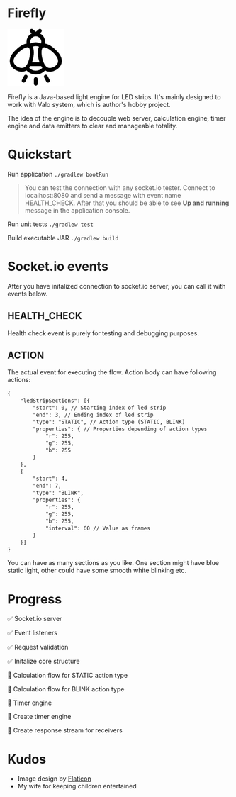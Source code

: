 # Firefly

![Firefly](img.png)

Firefly is a Java-based light engine for LED strips. It's mainly designed to work with Valo system, which is author's hobby project.

The idea of the engine is to decouple web server, calculation engine, timer engine and data emitters to clear and manageable totality.

# Quickstart

Run application `./gradlew bootRun`

> You can test the connection with any socket.io tester. Connect to localhost:8080 and send a message with event name HEALTH_CHECK. After that you should be able to see **Up and running** message in the application console.

Run unit tests `./gradlew test`

Build executable JAR `./gradlew build`

# Socket.io events
After you have initalized connection to socket.io server, you can call it with events below.

## HEALTH_CHECK
Health check event is purely for testing and debugging purposes.

## ACTION
The actual event for executing the flow. Action body can have following actions:

    {
	    "ledStripSections": [{
		    "start": 0, // Starting index of led strip
		    "end": 3, // Ending index of led strip
		    "type": "STATIC", // Action type (STATIC, BLINK)
		    "properties": { // Properties depending of action types
			    "r": 255,
			    "g": 255,
			    "b": 255
		    }
	    },
	    {
		    "start": 4,
		    "end": 7,
		    "type": "BLINK",
		    "properties": {
			    "r": 255,
			    "g": 255,
			    "b": 255,
			    "interval": 60 // Value as frames
		    }
	    }]
    }

You can have as many sections as you like. One section might have blue static light, other could have some smooth white blinking etc.

# Progress
:white_check_mark: Socket.io server

:white_check_mark: Event listeners

:white_check_mark: Request validation

:white_check_mark: Initalize core structure

:black_square_button: Calculation flow for STATIC action type

:black_square_button: Calculation flow for BLINK action type

:black_square_button: Timer engine

:black_square_button: Create timer engine

:black_square_button: Create response stream for receivers

# Kudos
- Image design by [Flaticon](https://www.flaticon.com/)
- My wife for keeping children entertained
